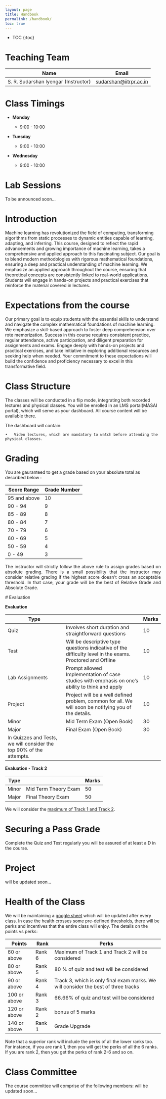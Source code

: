 ```yaml
---
layout: page
title: Handbook 
permalink: /handbook/
toc: true
---
```


* TOC
{:toc}


# Teaching Team

| Name                      | Email                     |
| -------------------------| -------------------------|
| S. R. Sudarshan Iyengar (Instructor)  | sudarshan@iitrpr.ac.in    |



# Class Timings

- **Monday**
  - 9:00 - 10:00

- **Tuesday**
  - 9:00 - 10:00

- **Wednesday**
  - 9:00 - 10:00

# Lab Sessions

To be announced soon...


# Introduction

<p style="text-align: justify;">

Machine learning has revolutionized the field of computing, transforming algorithms from static processes to dynamic entities capable of learning, adapting, and inferring. This course, designed to reflect the rapid advancements and growing importance of machine learning, takes a comprehensive and applied approach to this fascinating subject. Our goal is to blend modern methodologies with rigorous mathematical foundations, ensuring a deep and practical understanding of machine learning. We emphasize an applied approach throughout the course, ensuring that theoretical concepts are consistently linked to real-world applications. Students will engage in hands-on projects and practical exercises that reinforce the material covered in lectures.

</p>

# Expectations from the course

<p style="text-align: justify;">

Our primary goal is to equip students with the essential skills to understand and navigate the complex mathematical foundations of machine learning. We emphasize a skill-based approach to foster deep comprehension over rote memorization. Success in this course requires consistent practice, regular attendance, active participation, and diligent preparation for assignments and exams. Engage deeply with hands-on projects and practical exercises, and take initiative in exploring additional resources and seeking help when needed. Your commitment to these expectations will build the confidence and proficiency necessary to excel in this transformative field.
</p>


# Class Structure

The classes will be conducted in a flip mode, integrating both recorded lectures and physical classes. You will be enrolled in an LMS portal(MASAI portal), which will serve as your dashboard. All course content will be available there.

The dashboard will contain:

	•	Video lectures, which are mandatory to watch before attending the physical classes.


# Grading

You are gauranteed to get a grade based on your absolute total as described below :

| Score Range  | Grade Number |
|--------------|--------------|
| 95 and above | 10           |
| 90 - 94      | 9            |
| 85 - 89      | 8            |
| 80 - 84      | 7            |
| 70 - 79      | 6            |
| 60 - 69      | 5            |
| 50 - 59      | 4            |
|  0 - 49      | 3            |

<p style="text-align: justify;">
The instructor will strictly follow the above rule to assign grades based on absolute grading. There is a small possibility that the instructor may consider relative grading if the highest score doesn't cross an acceptable threshold. In that case, your grade will be the best of Relative Grade and Absolute Grade. 
</p>
# Evaluation

**Evaluation**

| Type |  |Marks|
|--|--|--|
|Quiz|Involves short duration and straightforward questions|10|
|Test|Will be descriptive type questions indicative of the difficulty level in the exams. Proctored and Offline|10|
|Lab Assignments|Prompt allowed Implementation of case studies with emphasis on one’s ability to think and apply|10|
|Project|Project will be a well defined problem, common for all. We will soon be notifying you of the details. |10|
|Minor|Mid Term Exam (Open Book)|30|
|Major|Final Exam (Open Book)|30|
|In Quizzes and Tests, we will consider the top 90% of the attempts. |||


**Evaluation - Track 2**

| Type  |                      | Marks |
| ----- | -------------------- | ----- |
| Minor | Mid Term Theory Exam | 50    |
| Major | Final Theory Exam    | 50    |

We will consider the <u>maximum of Track 1 and Track 2</u>.


# Securing a Pass Grade

Complete the Quiz and Test regularly you will be assured of at least a D in the course.

# Project

will be updated soon...


# Health of the Class
We will be maintaining a [google sheet](https://docs.google.com/spreadsheets/d/12qDBpHmaFjYkjZ0mkHDWFJhtg4ZauA3eTo0NPHRyrUM/edit#gid=0)  which will be updated after every class. In case the health crosses some pre-defined thresholds, there will be perks and incentives that the entire class will enjoy. The details on the points vs perks:


| Points                |Rank                                | Perks  |
|-----------------------|------------------------------------|--------|
| 60 or above  | Rank 6 | Maximum of Track 1 and Track 2 will be considered|
| 80 or above  | Rank 5 | 80 % of quiz and test will be considered|
| 90 or above  | Rank 4 | Track 3, which is only final exam marks. We will consider the best of three tracks|
|100 or above  | Rank 3 | 66.66% of quiz and test will be considered|
|120 or above  | Rank 2 | bonus of 5 marks|
|140 or above  | Rank 1 | Grade Upgrade|


Note that a superior rank will include the perks of all the lower ranks too. For instance, if you are rank 1, then you will get the perks of all the 6 ranks. If you are rank 2, then you get the perks of rank 2-6 and so on.



# Class Committee

The course committee will comprise of the following members:
will be updated soon...

<!--
| Name            | Email                          |
|-----------------|--------------------------------|
| Navneet (Chair) | 2023csb1137@iitrpr.ac.in       |
| Dhruv Yadav     | 2023csb1118@iitrpr.ac.in       |
| Sumit Singh     | 2023csb1166@iitrpr.ac.in       |
| Gitansh Bansal  | 2023mcb1294@iitrpr.ac.in       |
| Bhavika Sharma  | 2023mcb1290@iitrpr.ac.in       |
| Hartik Arora    | 2022csb1314@iitrpr.ac.in       |
-->

